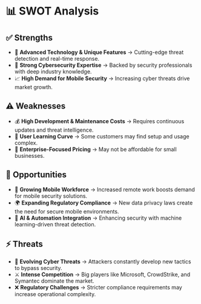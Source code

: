 # 📊 SWOT Analysis

## ✅ Strengths  
- 🚀 **Advanced Technology & Unique Features** → Cutting-edge threat detection and real-time response.  
- 🔐 **Strong Cybersecurity Expertise** → Backed by security professionals with deep industry knowledge.  
- 📈 **High Demand for Mobile Security** → Increasing cyber threats drive market growth.  

## ⚠️ Weaknesses  
- 💰 **High Development & Maintenance Costs** → Requires continuous updates and threat intelligence.  
- 📖 **User Learning Curve** → Some customers may find setup and usage complex.  
- 🏢 **Enterprise-Focused Pricing** → May not be affordable for small businesses.  

## 🎯 Opportunities  
- 📱 **Growing Mobile Workforce** → Increased remote work boosts demand for mobile security solutions.  
- 🌍 **Expanding Regulatory Compliance** → New data privacy laws create the need for secure mobile environments.  
- 🔄 **AI & Automation Integration** → Enhancing security with machine learning-driven threat detection.  

## ⚡ Threats  
- 🦠 **Evolving Cyber Threats** → Attackers constantly develop new tactics to bypass security.  
- ⚔️ **Intense Competition** → Big players like Microsoft, CrowdStrike, and Symantec dominate the market.  
- ❌ **Regulatory Challenges** → Stricter compliance requirements may increase operational complexity.  

